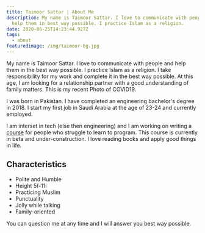 ```yaml
---
title: Taimoor Sattar | About Me
description: My name is Taimoor Sattar. I love to communicate with people and
  help them in best way possible. I practice Islam as a religion.
date: 2020-06-25T14:23:44.927Z
tags:
  - about
featuredimage: /img/taimoor-bg.jpg
---
```

My name is Taimoor Sattar. I love to communicate with people and help them in the best way possible. I practice Islam as a religion. I take responsibility for my work and complete it in the best way possible. At this age, I am looking for a relationship partner with a good understanding of family matters. This is my recent Photo of COVID19.

I was born in Pakistan. I have completed an engineering bachelor's degree in 2018. I start my first job in Saudi Arabia at the age of 23-24 and currently employed.

I am interset in tech (else then engineering) and I am working on writing a [course](https://masterpro.netlify.app) for people who struggle to learn to program. This course is currently in beta and under-construction. I love reading books and apply good things in life.

## Characteristics

* Polite and Humble
* Height 5f-11i
* Practicing Muslim
* Punctuality
* Jolly while talking
* Family-oriented

You can question me at any time and I will answer you best way possible.